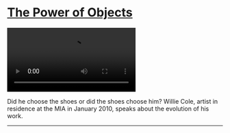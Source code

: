 # [The Power of Objects](http://artsmia.github.io/griot/#/stories/1060)

<video src='http://cdn.dx.artsmia.org/videos/artstories/Contemporary_artist_Willie_Cole_works_with_shoes.mp4'></video>

Did he choose the shoes or did the shoes choose him? Willie Cole, artist in residence at the MIA in January 2010, speaks about the evolution of his work.

---

